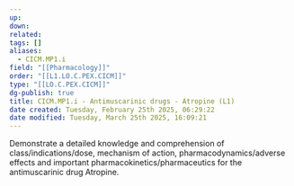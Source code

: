 ```yaml
---
up: 
down: 
related: 
tags: []
aliases:
  - CICM.MP1.i
field: "[[Pharmacology]]"
order: "[[L1.LO.C.PEX.CICM]]"
type: "[[LO.C.PEX.CICM]]"
dg-publish: true
title: CICM.MP1.i - Antimuscarinic drugs - Atropine (L1)
date created: Tuesday, February 25th 2025, 06:29:22
date modified: Tuesday, March 25th 2025, 16:09:21
---
```


Demonstrate a detailed knowledge and comprehension of class/indications/dose, mechanism of action, pharmacodynamics/adverse effects and important pharmacokinetics/pharmaceutics for the antimuscarinic drug Atropine.
